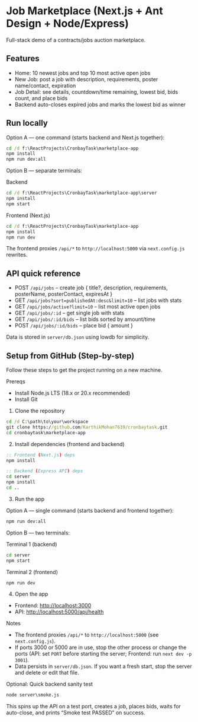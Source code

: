# Job Marketplace (Next.js + Ant Design + Node/Express)

Full-stack demo of a contracts/jobs auction marketplace.

## Features

- Home: 10 newest jobs and top 10 most active open jobs
- New Job: post a job with description, requirements, poster name/contact, expiration
- Job Detail: see details, countdown/time remaining, lowest bid, bids count, and place bids
- Backend auto-closes expired jobs and marks the lowest bid as winner

## Run locally

Option A — one command (starts backend and Next.js together):

```cmd
cd /d f:\ReactProjects\CronbayTask\marketplace-app
npm install
npm run dev:all
```

Option B — separate terminals:

Backend

```cmd
cd /d f:\ReactProjects\CronbayTask\marketplace-app\server
npm install
npm start
```

Frontend (Next.js)

```cmd
cd /d f:\ReactProjects\CronbayTask\marketplace-app
npm install
npm run dev
```

The frontend proxies `/api/*` to `http://localhost:5000` via `next.config.js` rewrites.

## API quick reference

- POST `/api/jobs` – create job { title?, description, requirements, posterName, posterContact, expiresAt }
- GET `/api/jobs?sort=publishedAt:desc&limit=10` – list jobs with stats
- GET `/api/jobs/active?limit=10` – list most active open jobs
- GET `/api/jobs/:id` – get single job with stats
- GET `/api/jobs/:id/bids` – list bids sorted by amount/time
- POST `/api/jobs/:id/bids` – place bid { amount }

Data is stored in `server/db.json` using lowdb for simplicity.

## Setup from GitHub (Step-by-step)

Follow these steps to get the project running on a new machine.

Prereqs

- Install Node.js LTS (18.x or 20.x recommended)
- Install Git

1. Clone the repository

```cmd
cd /d C:\path\to\your\workspace
git clone https://github.com/KarthikMohan7639/cronbaytask.git
cd cronbaytask\marketplace-app
```

2. Install dependencies (frontend and backend)

```cmd
:: Frontend (Next.js) deps
npm install

:: Backend (Express API) deps
cd server
npm install
cd ..
```

3. Run the app

Option A — single command (starts backend and frontend together):

```cmd
npm run dev:all
```

Option B — two terminals:

Terminal 1 (backend)

```cmd
cd server
npm start
```

Terminal 2 (frontend)

```cmd
npm run dev
```

4. Open the app

- Frontend: <http://localhost:3000>
- API: <http://localhost:5000/api/health>

Notes

- The frontend proxies `/api/*` to `http://localhost:5000` (see `next.config.js`).
- If ports 3000 or 5000 are in use, stop the other process or change the ports (API: set `PORT` before starting the server; Frontend: run `next dev -p 3001`).
- Data persists in `server/db.json`. If you want a fresh start, stop the server and delete or edit that file.

Optional: Quick backend sanity test

```cmd
node server\smoke.js
```

This spins up the API on a test port, creates a job, places bids, waits for auto-close, and prints “Smoke test PASSED” on success.
